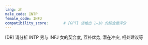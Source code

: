 ```yaml
---
lang: zh
male_code: INTP
female_code: INFJ
compatibility_score:       # [GPT] 请给出 1–10 的契合度评分
---
```


[DR] 请分析 INTP 男与 INFJ 女的契合度, 互补优势, 潜在冲突, 相处建议等

